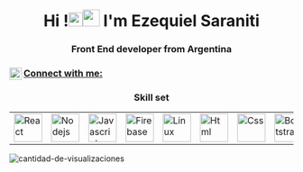 <h1 align="center">Hi !<img src="https://media.giphy.com/media/hvRJCLFzcasrR4ia7z/giphy.gif" width="25px"><img src="https://emojis.slackmojis.com/emojis/images/1531849430/4246/blob-sunglasses.gif?1531849430" width="30"/>  I'm Ezequiel Saraniti</h1>
<h3 align="center">Front End developer from Argentina</h3>



<p align="center">
<h3 align="left"> <a href="https://www.linkedin.com/in/ezequiel-saraniti-97274a21a/" target="blank">  Connect with me: <img align="left" alt="Ezequiel Saraniti LinkedIN" width="22px" src="https://raw.githubusercontent.com/peterthehan/peterthehan/master/assets/linkedin.svg" /></h3>
 </a>

    
<h3 align="center">Skill set</h3>
<table>
  <tr> 
    <td><img src="https://cdn.iconscout.com/icon/free/png-128/react-1175109.png" alt="React" width="50"></td>
    <td><img src="https://cdn.iconscout.com/icon/free/png-128/nodejs-2-226035.png" alt="Nodejs" width="50"></td>
    <td><img src="https://cdn.iconscout.com/icon/free/png-128/javascript-1-225993.png" alt="Javascript" width="50"></td>
    <td><img src="https://cdn.iconscout.com/icon/free/png-256/firebase-3521427-2944871.png" alt="Firebase" width="50"></td>
    <td><img src="https://cdn.iconscout.com/icon/free/png-256/linux-9-202419.png" alt="Linux" width="50"></td>
      <td><img src="https://cdn.iconscout.com/icon/free/png-128/html5-40-1175193.png" alt="Html" width="50"></td>
    <td><img src="https://cdn.iconscout.com/icon/free/png-128/css3-11-1175239.png" alt="Css" width="50"></td>
    <td><img src="https://cdn.iconscout.com/icon/free/png-128/bootstrap-226077.png" alt="Bootstrap" width="50"></td>
    <td><img src="https://cdn.iconscout.com/icon/free/png-256/sass-2752078-2284895.png" alt="Sass" width="50"></td>
    <td><img src="https://cdn.iconscout.com/icon/free/png-128/git-18-1175219.png" alt="Git" width="50"></td>
    <td><img src="https://cdn.jsdelivr.net/gh/devicons/devicon/icons/photoshop/photoshop-plain.svg" alt="Photoshop" width="50"></td>
    
    
    
  </tr>
</table>

<img src="https://komarev.com/ghpvc/?username=EzequielSaraniti&color=green" alt="cantidad-de-visualizaciones" /> 

